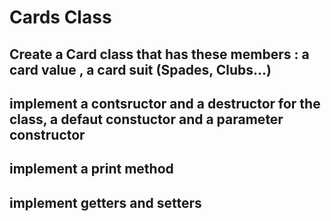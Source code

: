 # Cards Class

## Create a Card class that has these members : a card value , a card suit (Spades, Clubs...)
## implement a contsructor and a destructor for the class, a defaut constuctor and a parameter constructor
## implement a print method
## implement getters and setters

